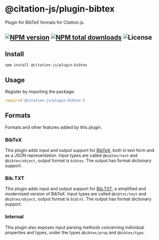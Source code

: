 # @citation-js/plugin-bibtex
Plugin for BibTeX formats for Citation.js.

[![NPM version](https://img.shields.io/npm/v/@citation-js/plugin-bibtex.svg)](https://npmjs.org/package/@citation-js/plugin-bibtex)
[![NPM total downloads](https://img.shields.io/npm/dt/@citation-js/plugin-bibtex.svg)](https://npmcharts.com/compare/@citation-js%2Fplugin-bibtex?minimal=true)
![License](https://img.shields.io/npm/license/@citation-js/plugin-bibtex.svg)
---

## Install

    npm install @citation-js/plugin-bibtex

## Usage

Register by importing the package:

```js
require('@citation-js/plugin-bibtex')
```

## Formats

Formats and other features added by this plugin.

### BibTeX

This plugin adds input and output support for [BibTeX](http://www.bibtex.org/), both in text form and as a JSON representation. Input types are called `@bibtex/text` and `@bibtex/object`, output format is `bibtex`. The output has format dictionary support.

### Bib.TXT

This plugin adds input and output support for [Bib.TXT](http://bibtxt.github.io/), a simplified and modernised version of BibTeX. Input types are called `@bibtxt/text` and `@bibtex/object`, output format is `bibtxt`. The output has format dictionary support.

### Internal

This plugin also exposes input parsing methods concerning individual properties and types, under the types `@bibtex/prop` and `@bibtex/type`.
